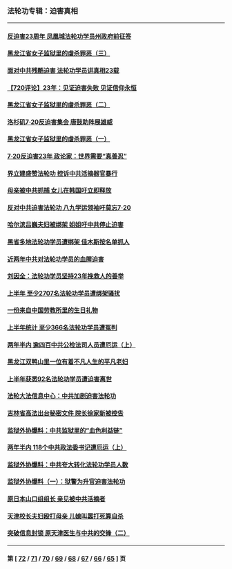 ### 法轮功专辑：迫害真相
---
#### [反迫害23周年 凤凰城法轮功学员州政府前征签](../../pages/nf4379/n13786397.md?07240430) 
#### [黑龙江省女子监狱里的虐杀罪恶（三）](../../pages/nf4379/n13784732.md?07240430) 
#### [面对中共残酷迫害 法轮功学员讲真相23载](../../pages/nf4379/n13785367.md?07240430) 
#### [【720评论】23年：见证迫害失败 见证信仰永恒](../../pages/nf4379/n13785353.md?07240430) 
#### [黑龙江省女子监狱里的虐杀罪恶（二）](../../pages/nf4379/n13783691.md?07240430) 
#### [洛杉矶7·20反迫害集会 唐鼓助阵展雄威](../../pages/nf4379/n13783935.md?07240430) 
#### [黑龙江省女子监狱里的虐杀罪恶（一）](../../pages/nf4379/n13780871.md?07240430) 
#### [7·20反迫害23年 政论家：世界需要“真善忍”](../../pages/nf4379/n13782402.md?07240430) 
#### [界立建盛赞法轮功 控诉中共活摘器官暴行](../../pages/nf4379/n13781971.md?07240430) 
#### [母亲被中共抓捕 女儿在韩国吁立即释放](../../pages/nf4379/n13781383.md?07240430) 
#### [反对中共迫害法轮功 八九学运领袖吁莫忘7‧20](../../pages/nf4379/n13781274.md?07240430) 
#### [哈尔滨吕巍夫妇被绑架 姐姐吁中共停止迫害](../../pages/nf4379/n13780481.md?07240430) 
#### [黑省多地法轮功学员遭绑架 佳木斯按名单抓人](../../pages/nf4379/n13779958.md?07240430) 
#### [近两年中共对法轮功学员的血腥迫害](../../pages/nf4379/n13778445.md?07240430) 
#### [刘因全：法轮功学员坚持23年挽救人的善举](../../pages/nf4379/n13778949.md?07240430) 
#### [上半年 至少2707名法轮功学员遭绑架骚扰](../../pages/nf4379/n13776397.md?07240430) 
#### [一份来自中国劳教所里的生日礼物](../../pages/nf4379/n13777122.md?07240430) 
#### [上半年统计 至少366名法轮功学员遭冤判](../../pages/nf4379/n13775603.md?07240430) 
#### [两年半内 逾四百中共公检法司人员遭厄运（上）](../../pages/nf4379/n13767733.md?07240430) 
#### [黑龙江双鸭山里一位有着不凡人生的平凡老妇](../../pages/nf4379/n13774224.md?07240430) 
#### [上半年获悉92名法轮功学员遭迫害离世](../../pages/nf4379/n13772701.md?07240430) 
#### [法轮大法信息中心：中共加剧迫害法轮功](../../pages/nf4379/n13772403.md?07240430) 
#### [吉林省高法出台秘密文件 院长徐家新被控告](../../pages/nf4379/n13771719.md?07240430) 
#### [监狱外协爆料：中共监狱里的“血色利益链”](../../pages/nf4379/n13769954.md?07240430) 
#### [两年半内 118个中共政法委书记遭厄运（上）](../../pages/nf4379/n13763600.md?07240430) 
#### [监狱外协爆料：中共夸大转化法轮功学员人数](../../pages/nf4379/n13769180.md?07240430) 
#### [监狱外协爆料（一）：狱警为升官迫害法轮功](../../pages/nf4379/n13768538.md?07240430) 
#### [原日本山口组组长 亲见被中共活摘者](../../pages/nf4379/n13767360.md?07240430) 
#### [天津校长夫妇殴打母亲 儿媳叫嚣打死算自杀](../../pages/nf4379/n13767387.md?07240430) 
#### [突破信息封锁 原天津医生与中共的交锋（二）](../../pages/nf4379/n13767437.md?07240430) 

---
#### 第 [ [72](./72.md?07240430) / [71](./71.md?07240430) / [70](./70.md?07240430) / [69](./69.md?07240430) / [68](./68.md?07240430) / [67](./67.md?07240430) / [66](./66.md?07240430) / [65](./65.md?07240430) ] 页
